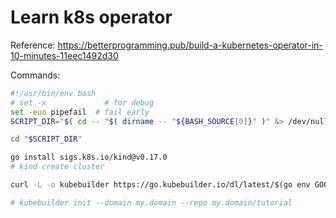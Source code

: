 # Learn k8s operator

Reference: https://betterprogramming.pub/build-a-kubernetes-operator-in-10-minutes-11eec1492d30

Commands:

```bash
#!/usr/bin/env bash
# set -x             # for debug
set -euo pipefail  # fail early
SCRIPT_DIR="$( cd -- "$( dirname -- "${BASH_SOURCE[0]}" )" &> /dev/null && pwd )"

cd "$SCRIPT_DIR"

go install sigs.k8s.io/kind@v0.17.0
# kind create cluster

curl -L -o kubebuilder https://go.kubebuilder.io/dl/latest/$(go env GOOS)/$(go env GOARCH) && chmod +x kubebuilder && mv kubebuilder /usr/local/bin/

# kubebuilder init --domain my.domain --repo my.domain/tutorial
```